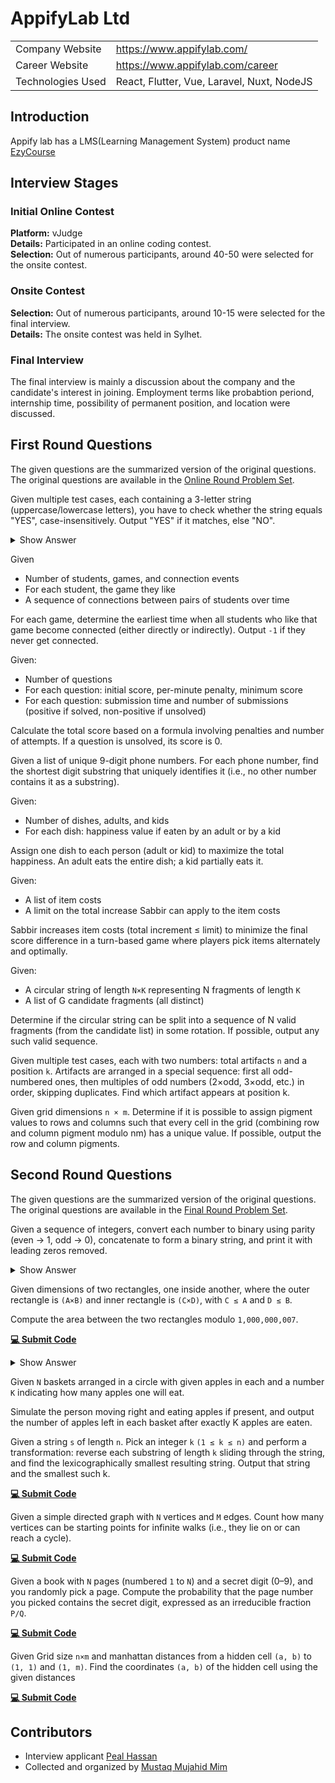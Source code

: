 # AppifyLab Ltd

|                   |                                            |
| :---------------- | :----------------------------------------- |
| Company Website   | https://www.appifylab.com/                 |
| Career Website    | https://www.appifylab.com/career           |
| Technologies Used | React, Flutter, Vue, Laravel, Nuxt, NodeJS |

## Introduction
Appify lab has a LMS(Learning Management System) product name [EzyCourse](https://ezycourse.com/)

## Interview Stages

### Initial Online Contest
**Platform:** vJudge  
**Details:** Participated in an online coding contest.  
**Selection:** Out of numerous participants, around 40-50 were selected for the onsite contest.  

### Onsite Contest
**Selection:** Out of numerous participants, around 10-15 were selected for the final interview.  
**Details:** The onsite contest was held in Sylhet.   

### Final Interview
The final interview is mainly a discussion about the company and the candidate's interest in joining. Employment terms like probabtion periond, internship time, possibility of permanent position, and location were discussed.

## First Round Questions

The given questions are the summarized version of the original questions. The original questions are available in the  [Online Round Problem Set](https://github.com/TamimEhsan/interview-questions-bangladesh/tree/master/docs/resource/appify/Online_Round.pdf).

<article>

Given multiple test cases, each containing a 3-letter string (uppercase/lowercase letters), you have to check whether the string equals "YES", case-insensitively. Output "YES" if it matches, else "NO".

<details><summary>Show Answer</summary>

```cpp
# include<bits/stdc++.h>
using namespace std;

int main() {
    int t; cin >> t; // number of test cases

    while (t--) {
        string st; cin >> st;  // read input string

        // convert input string into lowercase
        for (auto &c: st) {
            c = tolower(c);
        }

        // if input string equals yes, the result is YES, otherwise NO
        (st == "yes") ? cout << "YES\n" : cout << "NO\n";
    }

    return 0;
}
```
</details>
</article>

<article>

Given
- Number of students, games, and connection events
- For each student, the game they like
- A sequence of connections between pairs of students over time

For each game, determine the earliest time when all students who like that game become connected (either directly or indirectly). Output `-1` if they never get connected.
</article>

<article>

Given:
- Number of questions
- For each question: initial score, per-minute penalty, minimum score
- For each question: submission time and number of submissions (positive if solved, non-positive if unsolved)

Calculate the total score based on a formula involving penalties and number of attempts. If a question is unsolved, its score is 0.
</article>

<article>

Given a list of unique 9-digit phone numbers. For each phone number, find the shortest digit substring that uniquely identifies it (i.e., no other number contains it as a substring).
</article>

<article>

Given:
- Number of dishes, adults, and kids
- For each dish: happiness value if eaten by an adult or by a kid

Assign one dish to each person (adult or kid) to maximize the total happiness. An adult eats the entire dish; a kid partially eats it.
</article>

<article>

Given:
- A list of item costs
- A limit on the total increase Sabbir can apply to the item costs

Sabbir increases item costs (total increment ≤ limit) to minimize the final score difference in a turn-based game where players pick items alternately and optimally.
</article>

<article>

Given:
- A circular string of length `N×K` representing N fragments of length `K`
- A list of G candidate fragments (all distinct)

Determine if the circular string can be split into a sequence of N valid fragments (from the candidate list) in some rotation. If possible, output any such valid sequence.
</article>

<article>

Given multiple test cases, each with two numbers: total artifacts `n` and a position `k`. Artifacts are arranged in a special sequence: first all odd-numbered ones, then multiples of odd numbers (2×odd, 3×odd, etc.) in order, skipping duplicates. Find which artifact appears at position k.

</article>

<article>

Given grid dimensions `n × m`. Determine if it is possible to assign pigment values to rows and columns such that every cell in the grid (combining row and column pigment modulo nm) has a unique value. If possible, output the row and column pigments. 
</article>
<!-- <iframe src="/interview-questions-bangladesh/resource/appify/Online_Round.pdf" width="400" height="600" type="application/pdf"></iframe> -->


## Second Round Questions
<!-- <iframe src="/interview-questions-bangladesh/resource/appify/Final_Onsite.pdf" width="400" height="600" type="application/pdf"></iframe>  -->
The given questions are the summarized version of the original questions. The original questions are available in the [Final Round Problem Set](https://github.com/TamimEhsan/interview-questions-bangladesh/tree/master/docs/resource/appify/Final_Onsite.pdf).

<article>
 
Given a sequence of integers, convert each number to binary using parity (even → 1, odd → 0), concatenate to form a binary string, and print it with leading zeros removed.

<details> <summary> Show Answer </summary>

```cpp
#include <bits/stdc++.h>
using namespace std;

void solve() {
    int n; cin >> n;    // size of the array

    // read input array
    vector<int> arr(n);
    for (auto &x : arr) cin >> x;

    // convert even -> 1, odd -> 0
    for (int i = 0; i < n; i++) {
        arr[i] = (arr[i] % 2 == 0) ? 1 : 0;
    }

    // find position of the last leading zero (if any)
    int initial_zero = -1;
    for (int i = 0; i < n; i++) {
        if (arr[i] == 0) {
            initial_zero = i;
        } else {
            break;
        }
    }

    // Build answer string from remaining elements
    string ans;
    for (int i = initial_zero + 1; i < n; i++) {
        ans += char(arr[i] + '0');
    }

    cout << ans << "\n";
}

int32_t main() {
    ios::sync_with_stdio(0);
    cin.tie(0);

    int t; 
    cin >> t;  // number of test cases

    for (int i = 1; i <= t; i++) {
        cout << "Case " << i << ": ";
        solve();
    }

    return 0;
}
```

</details>
</article>

<article>
 
Given dimensions of two rectangles, one inside another, where the outer rectangle is `(A×B)` and inner rectangle is `(C×D)`, with `C ≤ A` and `D ≤ B`.

Compute the area between the two rectangles modulo `1,000,000,007`.

[**💻 Submit Code**](https://toph.co/p/the-attack-titan)

<details> <summary> Show Answer </summary>

```cpp
#include<bits/stdc++.h>
using namespace std;

const int mod = 1e9 + 7;

long long multiplication(long long a, long long b,long long m){
    long long res = 0;
    a %= m;
    while (b) {
        if (b % 2)
            res = (res + a) % m;

        a = (2 * a) % m;
        b >>= 1;
    }
return res;
}

void solve(){
    long long a, b, c, d; cin >> a >> b >> c >> d;

    long long x = multiplication(a, b, mod);
    long long y = multiplication(c, d, mod);

    long long result = (x - y + mod) % mod;
    cout << result << "\n";
}
 
int32_t main(){
    ios::sync_with_stdio(0);
    cin.tie(0);
    int t = 1;
    cin >> t;
    for(int i = 1; i <= t; i++){
        solve();
    }
    
    return 0;
}
```
</details>

</article>

<article>
 
Given `N` baskets arranged in a circle with given apples in each and a number `K` indicating how many apples one will eat. 

Simulate the person moving right and eating apples if present, and output the number of apples left in each basket after exactly K apples are eaten.
</article>

<article>

Given a string `s` of length `n`. Pick an integer `k` `(1 ≤ k ≤ n)` and perform a transformation: reverse each substring of length `k` sliding through the string, and find the lexicographically smallest resulting string. Output that string and the smallest such k.

[**💻 Submit Code**](https://codeforces.com/problemset/problem/1316/B)
</article>

<article>
 
Given a simple directed graph with `N` vertices and `M` edges. Count how many vertices can be starting points for infinite walks (i.e., they lie on or can reach a cycle).

[**💻 Submit Code**](https://atcoder.jp/contests/abc245/tasks/abc245_f)
</article>

<article>

Given a book with `N` pages (numbered `1` to `N`) and a secret digit (0–9), and you randomly pick a page. 
Compute the probability that the page number you picked contains the secret digit, expressed as an irreducible fraction `P/Q`.

[**💻 Submit Code**](https://www.codechef.com/problems/ANUBGC)
</article>

<article>
 
Given Grid size `n×m` and manhattan distances from a hidden cell `(a, b)` to `(1, 1)` and `(1, m)`. Find the coordinates `(a, b)` of the hidden cell using the given distances

[**💻 Submit Code**](https://codeforces.com/problemset/problem/1934/C)
</article>

## Contributors
- Interview applicant [Peal Hassan](https://www.linkedin.com/in/pealhassan/)  
- Collected and organized by [Mustaq Mujahid Mim](https://www.linkedin.com/in/mmmim/)